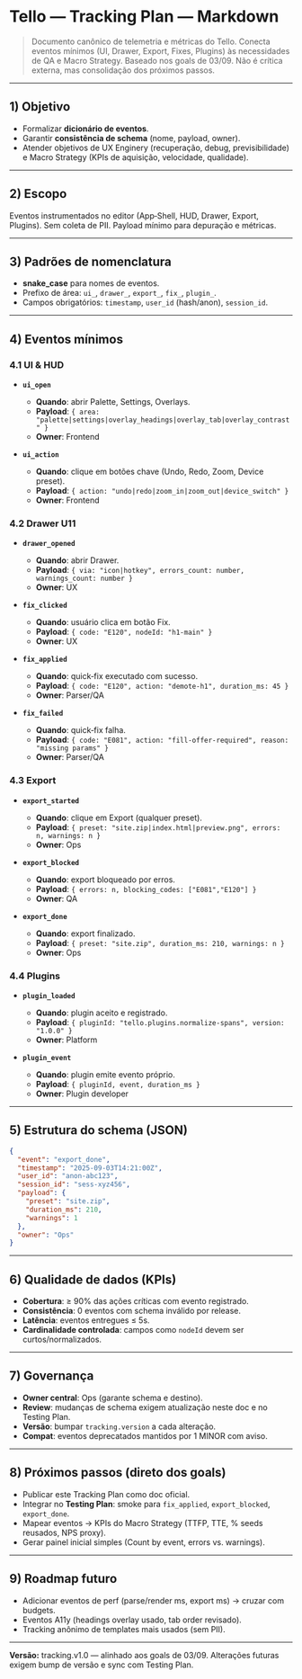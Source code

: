 # Tello — Tracking Plan — Markdown

> Documento canônico de telemetria e métricas do Tello. Conecta eventos mínimos (UI, Drawer, Export, Fixes, Plugins) às necessidades de QA e Macro Strategy. Baseado nos goals de 03/09. Não é crítica externa, mas consolidação dos próximos passos.

---

## 1) Objetivo
- Formalizar **dicionário de eventos**.
- Garantir **consistência de schema** (nome, payload, owner).
- Atender objetivos de UX Enginery (recuperação, debug, previsibilidade) e Macro Strategy (KPIs de aquisição, velocidade, qualidade).

---

## 2) Escopo
Eventos instrumentados no editor (App‑Shell, HUD, Drawer, Export, Plugins). Sem coleta de PII. Payload mínimo para depuração e métricas.

---

## 3) Padrões de nomenclatura
- **snake_case** para nomes de eventos.
- Prefixo de área: `ui_`, `drawer_`, `export_`, `fix_`, `plugin_`.
- Campos obrigatórios: `timestamp`, `user_id` (hash/anon), `session_id`.

---

## 4) Eventos mínimos

### 4.1 UI & HUD
- **`ui_open`**
  - **Quando**: abrir Palette, Settings, Overlays.
  - **Payload**: `{ area: "palette|settings|overlay_headings|overlay_tab|overlay_contrast" }`
  - **Owner**: Frontend

- **`ui_action`**
  - **Quando**: clique em botões chave (Undo, Redo, Zoom, Device preset).
  - **Payload**: `{ action: "undo|redo|zoom_in|zoom_out|device_switch" }`
  - **Owner**: Frontend

### 4.2 Drawer U11
- **`drawer_opened`**
  - **Quando**: abrir Drawer.
  - **Payload**: `{ via: "icon|hotkey", errors_count: number, warnings_count: number }`
  - **Owner**: UX

- **`fix_clicked`**
  - **Quando**: usuário clica em botão Fix.
  - **Payload**: `{ code: "E120", nodeId: "h1-main" }`
  - **Owner**: UX

- **`fix_applied`**
  - **Quando**: quick‑fix executado com sucesso.
  - **Payload**: `{ code: "E120", action: "demote-h1", duration_ms: 45 }`
  - **Owner**: Parser/QA

- **`fix_failed`**
  - **Quando**: quick‑fix falha.
  - **Payload**: `{ code: "E081", action: "fill-offer-required", reason: "missing params" }`
  - **Owner**: Parser/QA

### 4.3 Export
- **`export_started`**
  - **Quando**: clique em Export (qualquer preset).
  - **Payload**: `{ preset: "site.zip|index.html|preview.png", errors: n, warnings: n }`
  - **Owner**: Ops

- **`export_blocked`**
  - **Quando**: export bloqueado por erros.
  - **Payload**: `{ errors: n, blocking_codes: ["E081","E120"] }`
  - **Owner**: QA

- **`export_done`**
  - **Quando**: export finalizado.
  - **Payload**: `{ preset: "site.zip", duration_ms: 210, warnings: n }`
  - **Owner**: Ops

### 4.4 Plugins
- **`plugin_loaded`**
  - **Quando**: plugin aceito e registrado.
  - **Payload**: `{ pluginId: "tello.plugins.normalize-spans", version: "1.0.0" }`
  - **Owner**: Platform

- **`plugin_event`**
  - **Quando**: plugin emite evento próprio.
  - **Payload**: `{ pluginId, event, duration_ms }`
  - **Owner**: Plugin developer

---

## 5) Estrutura do schema (JSON)
```json
{
  "event": "export_done",
  "timestamp": "2025-09-03T14:21:00Z",
  "user_id": "anon-abc123",
  "session_id": "sess-xyz456",
  "payload": {
    "preset": "site.zip",
    "duration_ms": 210,
    "warnings": 1
  },
  "owner": "Ops"
}
```

---

## 6) Qualidade de dados (KPIs)
- **Cobertura**: ≥ 90% das ações críticas com evento registrado.
- **Consistência**: 0 eventos com schema inválido por release.
- **Latência**: eventos entregues ≤ 5s.
- **Cardinalidade controlada**: campos como `nodeId` devem ser curtos/normalizados.

---

## 7) Governança
- **Owner central**: Ops (garante schema e destino).
- **Review**: mudanças de schema exigem atualização neste doc e no Testing Plan.
- **Versão**: bumpar `tracking.version` a cada alteração.
- **Compat**: eventos deprecatados mantidos por 1 MINOR com aviso.

---

## 8) Próximos passos (direto dos goals)
- Publicar este Tracking Plan como doc oficial.
- Integrar no **Testing Plan**: smoke para `fix_applied`, `export_blocked`, `export_done`.
- Mapear eventos → KPIs do Macro Strategy (TTFP, TTE, % seeds reusados, NPS proxy).
- Gerar painel inicial simples (Count by event, errors vs. warnings).

---

## 9) Roadmap futuro
- Adicionar eventos de perf (parse/render ms, export ms) → cruzar com budgets.
- Eventos A11y (headings overlay usado, tab order revisado).
- Tracking anônimo de templates mais usados (sem PII).

---

**Versão:** tracking.v1.0 — alinhado aos goals de 03/09. Alterações futuras exigem bump de versão e sync com Testing Plan.
